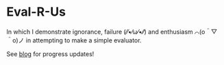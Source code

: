 # Eval-R-Us

In which I demonstrate ignorance, failure (⁄⁄•⁄ω⁄•⁄⁄) and enthusiasm ⌒(o＾▽＾o)ノ in attempting to make a simple evaluator.

See [blog](https://pliniker.github.io/eval-rs/) for progress updates!
